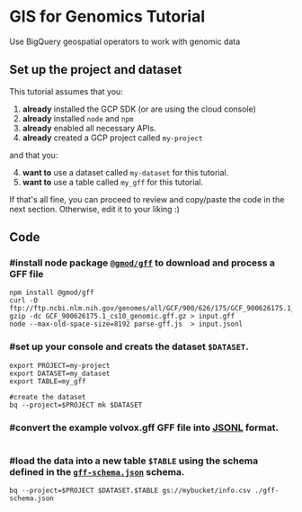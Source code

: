 # GIS for Genomics Tutorial
Use BigQuery geospatial operators to work with genomic data

## Set up the project and dataset

This tutorial assumes that you:

1. **already** installed the GCP SDK (or are using the cloud console)
2. **already** installed `node` and `npm`
3. **already** enabled all necessary APIs.
4. **already** created a GCP project called `my-project`

and that you:

4. **want to** use a dataset called `my-dataset` for this tutorial.
5. **want to** use a table called `my_gff` for this tutorial.

If that's all fine, you can proceed to review and copy/paste the code in the next section. Otherwise, edit it to your liking :)

## Code

### #install node package [`@gmod/gff`](https://github.com/GMOD/gff-js) to download and process a GFF file
```
npm install @gmod/gff
curl -O ftp://ftp.ncbi.nlm.nih.gov/genomes/all/GCF/900/626/175/GCF_900626175.1_cs10/GCF_900626175.1_cs10_genomic.gff.gz
gzip -dc GCF_900626175.1_cs10_genomic.gff.gz > input.gff
node --max-old-space-size=8192 parse-gff.js  > input.jsonl
```

### #set up your console and creats the dataset `$DATASET`.
```
export PROJECT=my-project
export DATASET=my_dataset
export TABLE=my_gff

#create the dataset
bq --project=$PROJECT mk $DATASET
```

### #convert the example volvox.gff GFF file into [JSONL](http://jsonlines.org/) format.
```
```

### #load the data into a new table `$TABLE` using the schema defined in the [`gff-schema.json`](gff-schema.json) schema.

```
bq --project=$PROJECT $DATASET.$TABLE gs://mybucket/info.csv ./gff-schema.json
```
